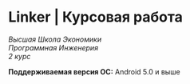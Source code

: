 # Linker | Курсовая работа
*Высшая Школа Экономики*  
*Программная Инженерия*  
*2 курс*  
  
**Поддерживаемая версия ОС:** Android 5.0 и выше  

